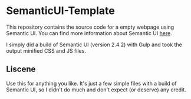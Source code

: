 # SemanticUI-Template

This repository contains the source code for a empty webpage using Semantic UI. You can find more information about Semantic UI [here](https://semantic-ui.com/).

I simply did a build of Semantic UI (version 2.4.2) with Gulp and took the output minified CSS and JS files.

## Liscene

Use this for anything you like. It's just a few simple files with a build of Semantic UI, so I didn't do much and don't expect (or deserve) any credit.